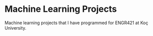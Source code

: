 # Machine Learning Projects

Machine learning projects that I have programmed for ENGR421 at Koç University.
